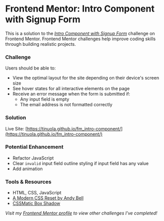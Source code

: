 # Frontend Mentor:  Intro Component with Signup Form
This is a solution to the _[Intro Component with Signup Form](https://www.frontendmentor.io/challenges/intro-component-with-signup-form-5cf91bd49edda32581d28fd1)_ challenge on Frontend Mentor. Frontend Mentor challenges help improve coding skills through building realistic projects.


### Challenge
Users should be able to:

- View the optimal layout for the site depending on their device's screen size
- See hover states for all interactive elements on the page
- Receive an error message when the form is submitted if:
  - Any input field is empty
  - The email address is not formatted correctly

### Solution
Live Site: [https://tinuola.github.io/fm_intro-component/](https://tinuola.github.io/fm_intro-component/)

### Potential Enhancement
- Refactor JavaScript
- Clear `invalid` input field outline styling if input field has any value
- Add animation

### Tools & Resources
- HTML, CSS, JavaScript
- [A Modern CSS Reset by Andy Bell](https://piccalil.li/blog/a-modern-css-reset/)
- [CSSMatic Box Shadow](https://www.cssmatic.com/box-shadow)

_Visit my [Frontend Mentor profile](https://www.frontendmentor.io/profile/tinuola) to view other challenges I've completed!_